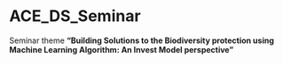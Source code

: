 # ACE_DS_Seminar

Seminar theme **“Building Solutions to the Biodiversity protection using
Machine Learning Algorithm: An Invest Model perspective”**
